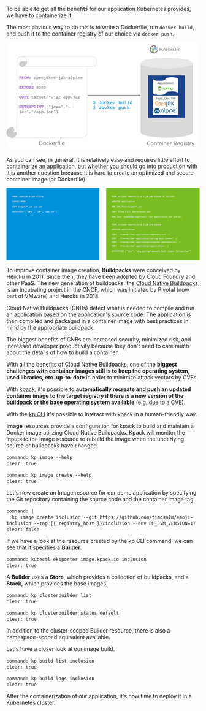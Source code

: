 To be able to get all the benefits for our application Kubernetes provides, we have to containerize it.

The most obvious way to do this is to write a Dockerfile, run `docker build`, and push it to the container registry of our choice via `docker push`.

![](../images/dockerfile.png)

As you can see, in general, it is relatively easy and requires little effort to containerize an application, but whether you should go into production with it is another question because it is hard to create an optimized and secure container image (or Dockerfile).

![](../images/simple-vs-optimized-dockerfile.png)

To improve container image creation, **Buildpacks** were conceived by Heroku in 2011. Since then, they have been adopted by Cloud Foundry and other PaaS.
The new generation of buildpacks, the [Cloud Native Buildpacks](https://buildpacks.io), is an incubating project in the CNCF, which was initiated by Pivotal (now part of VMware) and Heroku in 2018.

Cloud Native Buildpacks (CNBs) detect what is needed to compile and run an application based on the application's source code. 
The application is then compiled and packaged in a container image with best practices in mind by the appropriate buildpack.

The biggest benefits of CNBs are increased security, minimized risk, and increased developer productivity because they don't need to care much about the details of how to build a container.

With all the benefits of Cloud Native Buildpacks, one of the **biggest challenges with container images still is to keep the operating system, used libraries, etc. up-to-date** in order to minimize attack vectors by CVEs.

With [kpack](https://github.com/buildpacks-community/kpack), it's possible to **automatically recreate and push an updated container image to the target registry if there is a new version of the buildpack or the base operating system available** (e.g. due to a CVE).

With the [kp CLI](https://github.com/buildpacks-community/kpack-cli) it's possible to interact with kpack in a human-friendly way. 

**Image** resources provide a configuration for kpack to build and maintain a Docker image utilizing Cloud Native Buildpacks.
Kpack will monitor the inputs to the image resource to rebuild the image when the underlying source or buildpacks have changed.
```terminal:execute
command: kp image --help
clear: true
```
```terminal:execute
command: kp image create --help
clear: true
```

Let's now create an Image resource for our demo application by specifying the Git repository containing the source code and the container image tag.
```terminal:execute
command: |
  kp image create inclusion --git https://github.com/timosalm/emoji-inclusion --tag {{ registry_host }}/inclusion --env BP_JVM_VERSION=17
clear: false
```

If we have a look at the resource created by the kp CLI command, we can see that it specifies a **Builder**.
```terminal:execute
command: kubectl eksporter image.kpack.io inclusion
clear: true
```
A **Builder** uses a **Store**, which provides a collection of buildpacks, and a **Stack**, which provides the base images.
```terminal:execute
command: kp clusterbuilder list
clear: true
```
```terminal:execute
command: kp clusterbuilder status default
clear: true
```
In addition to the cluster-scoped Builder resource, there is also a namespace-scoped equivalent available.

Let's have a closer look at our image build.
```terminal:execute
command: kp build list inclusion
clear: true
```
```terminal:execute
command: kp build logs inclusion
clear: true
```

After the containerization of our application, it's now time to deploy it in a Kubernetes cluster.